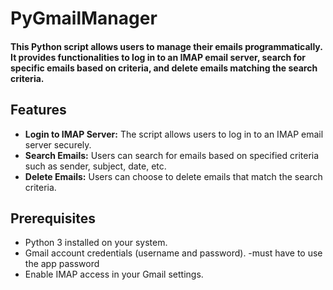 # PyGmailManager
#### This Python script allows users to manage their emails programmatically. It provides functionalities to log in to an IMAP email server, search for specific emails based on criteria, and delete emails matching the search criteria.

## Features
- **Login to IMAP Server:** The script allows users to log in to an IMAP email server securely.
- **Search Emails:** Users can search for emails based on specified criteria such as sender, subject, date, etc.
- **Delete Emails:** Users can choose to delete emails that match the search criteria.

## Prerequisites
- Python 3 installed on your system.
- Gmail account credentials (username and password).
  -must have to use the app password 
- Enable IMAP access in your Gmail settings.
